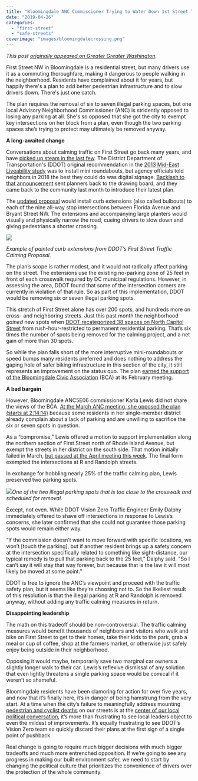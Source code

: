```yaml
---
title: "Bloomingdale ANC Commissioner Trying to Water Down 1st Street Traffic Calming Plan"
date: "2019-04-26"
categories: 
  - "first-street"
  - "safe-streets"
coverimage: "images/bloomingdalecrossing.png"
---
```


_This post [originally appeared on Greater Greater Washington](https://ggwash.org/view/71868/a-bloomingdale-anc-waters-down-a-traffic-calming-plan-to-temporarily-save-two-parking-spots)._

First Street NW in Bloomingdale is a residential street, but many drivers use it as a commuting thoroughfare, making it dangerous to people walking in the neighborhood. Residents have complained about it for years, but happily there's a plan to add better pedestrian infrastructure and to slow drivers down. There's just one catch.

The plan requires the removal of six to seven illegal parking spaces, but one local Advisory Neighborhood Commissioner (ANC) is stridently opposed to losing any parking at all. She's so opposed that she got the city to exempt key intersections on her block from a plan, even though the two parking spaces she’s trying to protect may ultimately be removed anyway.

**A long-awaited change**

Conversations about calming traffic on First Street go back many years, and have [picked up steam in the last few](https://ggwash.org/view/67137/its-time-for-a-safer-first-street-nw-in-bloomingdale). The District Department of Transportation's (DDOT) original recommendation in the [2013 Mid-East Liveability study](https://ddot.dc.gov/page/mid-city-east-livability-study) was to install mini roundabouts, but agency officials told neighbors in 2018 the best they could do was digital signage. [Backlash to that announcement](https://ggwash.org/view/67744/dc-claims-it-cant-calm-traffic-on-first-street-in-bloomingdale) sent planners back to the drawing board, and they came back to the community last month to introduce their latest plan.

The [updated proposal](https://drive.google.com/file/d/1eQZnUKsR2Ij8HHAuKVudLi_vybtPcZeK/view) would install curb extensions (also called bulbouts) to each of the nine all-way stop intersections between Florida Avenue and Bryant Street NW. The extensions and accompanying large planters would visually and physically narrow the road, cueing drivers to slow down and giving pedestrians a shorter crossing.

![](/images/bloomingdalecrossing.png)

_Example of painted curb extensions from DDOT’s First Street Traffic Calming Proposal._

The plan’s scope is rather modest, and it would not radically affect parking on the street. The extensions use the existing no-parking zone of 25 feet in front of each crosswalk required by DC municipal regulations. However, in assessing the area, DDOT found that some of the intersection corners are currently in violation of that rule. So as part of this implementation, DDOT would be removing six or seven illegal parking spots.

This stretch of First Street alone has over 200 spots, and hundreds more on cross- and neighboring streets. Just this past month the neighborhood _gained_ new spots when [DDOT recategorized 38 spaces on North Capitol Street](https://noiadmin.hostpilot.com/Shared%20Documents/NOI%2019-29-TOA.pdf#search=19-29-ToA) from rush-hour-restricted to permanent residential parking. That’s six times the number of spots being removed for the calming project, and a net gain of more than 30 spots.

So while the plan falls short of the more interruptive mini-roundabouts or speed bumps many residents preferred and does nothing to address the gaping hole of safer biking infrastructure in this section of the city, it still represents an improvement on the status quo. The plan [earned the support of the Bloomingdale Civic Association](https://www.bloomingdalecivicassociation.org/2109-meetings/) (BCA) at its February meeting.

**A bad bargain**

However, Bloomingdale ANC5E06 commissioner Karla Lewis did not share the views of the BCA. [At the March ANC meeting, she opposed the plan (starts at 2:14:14)](https://vimeopro.com/wogemedia/anc5e/video/325716853) because some residents in her single-member district already complain about a lack of parking and are unwilling to sacrifice the six or seven spots in question.

As a “compromise,” Lewis offered a motion to support implementation along the northern section of First Street north of Rhode Island Avenue, but exempt the streets in her district on the south side. That motion initially failed in March, [but passed at the April meeting this week](http://ward5forall.org/wp-content/uploads/2019/04/ANCTrafficCalmingResolution.jpg). The final form exempted the intersections at R and Randolph streets.

In exchange for hobbling nearly 25% of the traffic calming plan, Lewis preserved two parking spots.

![](/images/IMG_20190425_195157399.jpg)_One of the two illegal parking spots that is too close to the crosswalk and scheduled for removal._

Except, not even. While DDOT Vision Zero Traffic Engineer Emily Dalphy immediately offered to shave off intersections in response to Lewis’s concerns, she later confirmed that she could not guarantee those parking spots would remain either way.

“If the commission doesn’t want to move forward with specific locations, we won’t \[touch the parking\], but if another resident brings up a safety concern at the intersection specifically related to something like sight-distance, our typical remedy is to pull that parking back to the 25 feet," Dalphy said. "So I can’t say it will stay that way forever, but because that is the law it will most likely be moved at some point.”

DDOT is free to ignore the ANC’s viewpoint and proceed with the traffic safety plan, but it seems like they’re choosing not to. So the likeliest result of this resolution is that the illegal parking at R and Randolph is removed anyway, without adding any traffic calming measures in return.

**Disappointing leadership**

The math on this tradeoff should be non-controversial. The traffic calming measures would benefit thousands of neighbors and visitors who walk and bike on First Street to get to their homes, take their kids to the park, grab a meal or cup of coffee, shop at the farmers market, or otherwise just safely enjoy being outside in their neighborhood.

Opposing it would maybe, temporarily save two marginal car owners a slightly longer walk to their car. Lewis’s reflexive dismissal of any solution that even lightly threatens a single parking space would be comical if it weren’t so shameful.

Bloomingdale residents have been clamoring for action for over five years, and now that it’s finally here, it’s in danger of being hamstrung from the very start. At a time when the city’s failure to meaningfully address mounting [pedestrian and cyclist deaths](https://ggwash.org/view/69608/dc-vision-31-and-counting-tracking-how-many-people-die-on-dc-streets) on our streets is at the [center of our local political conversation](https://ggwash.org/view/71839/dc-councilmembers-nadeau-cheh-allen-respond-to-the-deaths-of-dave-salovesh-and-abdul-seck), it’s more than frustrating to see local leaders object to even the mildest of improvements. It’s equally frustrating to see DDOT’s Vision Zero team so quickly discard their plans at the first sign of a single point of pushback.

Real change is going to require much bigger decisions with much bigger tradeoffs and much more entrenched opposition. If we’re going to see any progress in making our built environment safer, we need to start by changing the political culture that prioritizes the convenience of drivers over the protection of the whole community.
